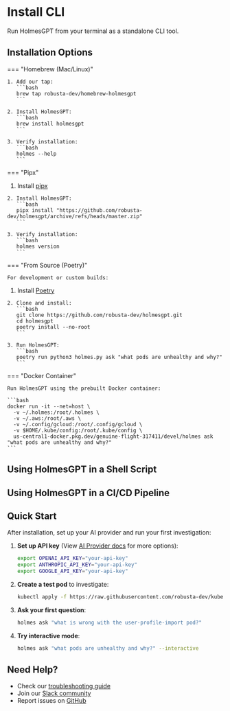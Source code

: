 # Install CLI

Run HolmesGPT from your terminal as a standalone CLI tool.

## Installation Options

=== "Homebrew (Mac/Linux)"

    1. Add our tap:
       ```bash
       brew tap robusta-dev/homebrew-holmesgpt
       ```

    2. Install HolmesGPT:
       ```bash
       brew install holmesgpt
       ```

    3. Verify installation:
       ```bash
       holmes --help
       ```

=== "Pipx"

   1. Install [pipx](https://pypa.github.io/pipx/installation/)

    2. Install HolmesGPT:
       ```bash
       pipx install "https://github.com/robusta-dev/holmesgpt/archive/refs/heads/master.zip"
       ```

    3. Verify installation:
       ```bash
       holmes version
       ```

=== "From Source (Poetry)"

    For development or custom builds:

   1. Install [Poetry](https://python-poetry.org/docs/#installation)

    2. Clone and install:
       ```bash
       git clone https://github.com/robusta-dev/holmesgpt.git
       cd holmesgpt
       poetry install --no-root
       ```

    3. Run HolmesGPT:
       ```bash
       poetry run python3 holmes.py ask "what pods are unhealthy and why?"
       ```

=== "Docker Container"

    Run HolmesGPT using the prebuilt Docker container:

    ```bash
    docker run -it --net=host \
      -v ~/.holmes:/root/.holmes \
      -v ~/.aws:/root/.aws \
      -v ~/.config/gcloud:/root/.config/gcloud \
      -v $HOME/.kube/config:/root/.kube/config \
      us-central1-docker.pkg.dev/genuine-flight-317411/devel/holmes ask "what pods are unhealthy and why?"
    ```

## Using HolmesGPT in a Shell Script

## Using HolmesGPT in a CI/CD Pipeline

## Quick Start

After installation, set up your AI provider and run your first investigation:

1. **Set up API key** (View [AI Provider docs](/ai-providers/) for more options):
   ```bash
   export OPENAI_API_KEY="your-api-key"
   export ANTHROPIC_API_KEY="your-api-key"
   export GOOGLE_API_KEY="your-api-key"
   ```

2. **Create a test pod** to investigate:
   ```bash
   kubectl apply -f https://raw.githubusercontent.com/robusta-dev/kubernetes-demos/main/pending_pods/pending_pod_node_selector.yaml
   ```

3. **Ask your first question**:
   ```bash
   holmes ask "what is wrong with the user-profile-import pod?"
   ```

4. **Try interactive mode**:
   ```bash
   holmes ask "what pods are unhealthy and why?" --interactive
   ```


## Need Help?

- Check our [troubleshooting guide](../reference/troubleshooting.md)
- Join our [Slack community](https://robustacommunity.slack.com)
- Report issues on [GitHub](https://github.com/robusta-dev/holmesgpt/issues)
